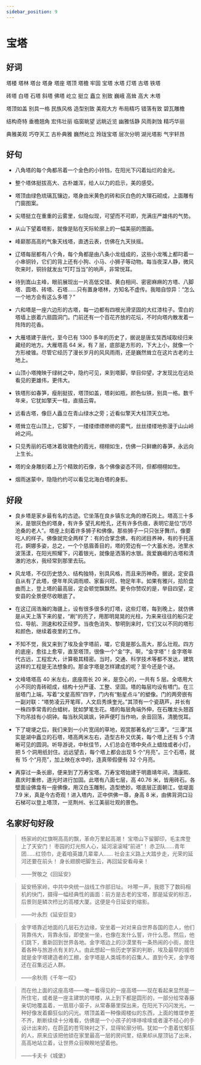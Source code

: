 ```yaml
---
sidebar_position: 9
---
```


# 宝塔

## 好词

塔楼 塔林 塔台 塔身 塔座 塔顶 塔檐 牢固 宝塔 水塔 灯塔 古塔 铁塔

砖塔 白塔 石塔 斜塔 佛塔 屹立 挺立 矗立 别致 巍峨 高耸 高大 木塔

塔顶如盖 别具一格 民族风格 造型别致 美观大方 布局精巧 错落有致 碧瓦雕檐

结构奇特 垂檐翘角 宏伟壮丽 临窗眺望 远眺近览 幽雅恬静 风雨剥蚀 精巧华丽

典雅美观 巧夺天工 古朴典雅 巍然屹立 玲珑宝塔 层次分明 湖光塔影 气宇轩昂

## 好句

- 八角塔的每个角都吊着一个金色的小铃铛，在阳光下闪着灿烂的金光。

- 整个塔体挺拔高大、古朴雄浑，给人以力的启示，美的感受。

- 塔顶由绿色琉璃瓦镶边，塔身由米黄色的砖和灰白色的大理石砌成，上面雕有门窗图案。
- 尖塔挺立在重重的云雾里，似隐似现，可望而不可即，充满庄严雄伟的气势。

- 从山下望着塔影，就像是贴在天际轮廓上的一幅美丽的图画。

- 峰巅那高高的气象天线塔，直透云表，仿佛在九天扶摇。

- 辽塔每层都有八个角，每个角都是由八条小龙组成的，这些小龙嘴上都叼着一小串铜铃，它们的背上还有小狗、小马、小狮子等动物。每当夜深人静，微风吹来时，铜铃就发出“叮叮当当”的响声，非常悦耳。

- 待到嵩山主峰，眼前展现出一片高低交错、黄白相间、密密麻麻的方塔、八脚塔、圆塔、砖塔、石塔……只有置身塔林，方知名不虚传。我暗自惊异：“怎么一个地方会有这么多塔？”
- 六和塔是一座六边形的古塔，每一边都有四根光滑坚固的大红漆柱子。雪白的塔墙上嵌着六扇圆洞门。门前还有一个百花齐放的花坛，不时向塔内散发着一阵阵的花香。

- 大雁塔建于唐代，至今已有 1300 多年的历史了，据说是唐玄奘西域取经归来藏经的地方。大雁塔高 64 米，有 7 层，底部是方形的，下大上小，就像一个方形棱锥。尽管它经历了漫长岁月的风风雨雨，还是巍然耸立在这片古老的土地上。

- 山顶小塔掩映于绿树之中，隐约可见，来到塔脚，举目仰望，才发现比在远处看见的更雄伟，更伟大。

- 铁塔形如春笋，瘦削挺拔，塔顶如盖，塔刹如瓶，颜色似铁，别具一格。数千年来，它犹如擎天一柱，直插云霄。

- 远看古塔，像巨人矗立在青山绿水之旁；近看似擎天大柱顶天立地。

- 塔耸立在山顶上，它脚下，一缕缕缥缥缈缈的雾气，丝丝缕缕地弥漫于山山岭岭之间。

- 只见秀丽的石塔沐着玫瑰色的霞光，栩栩如生，仿佛一只鲜嫩的春笋，永远向上生长。

- 塔的全身雕刻着上万个精致的石像，各个佛像姿态不同，但都栩栩如生。

- 烟雨迷蒙中，隐隐约约可以看见北海白塔的身影。

## 好段

- 良乡塔是家乡最有名的古迹。它坐落在良乡镇东北角的燎石岗上。塔高三十多米，是银灰色的塔身，有许多 望孔和枪孔，还有许多伤痕，表明它是位“历尽沧桑的老人”。塔座上刻着许多狮子和佛像。那些狮子一只只张牙舞爪，像要吃人的样子。佛像就完全两样了：有的合掌念佛，有的闭目养神，有的手托莲花，婀娜多姿，总之，一个个慈眉善目的，塔的旁边有一个大蓄水池，池里水波荡漾，在阳光照耀下，闪着银光，就像是洒落的水银。我爱巍峨的古塔和清澈的池水，我经常到那里去玩。

- 风龙塔，不仅历史悠久、结构独特，别具风格，而且来历神奇。据说，定安县自从有了此塔，便年年风调雨顺、家畜兴旺、物足年丰。如果有雅兴，拾阶盘曲而上，登上塔的最高层，定会顿觉飘飘然。更令你赞叹的是，举目四望，定安县的全景便尽收眼底了。

- 在这辽阔浩瀚的海疆上，设有很多很多的灯塔，这些灯塔，每到晚上，就仿佛是从天上落下来的星，“刷”的亮了，用那明晃晃的光柱，为来来往往的船只定位、导航、测速和校正经罗。当夜色消失、黎明到来时，它们又以不同的塔形和颜色，继续着夜里的工作。

- 不知不觉，我又来到了埃及金字塔前，嚯，它竟是那么高大，那么壮观。四方的底座，愈往上愈窄，直至塔顶，很像一个“金”字。啊，“金字塔”！金字塔年代古远，工程宏大，计算极其精密。当时，交通、科学技术等都不发达，建筑这样的工程是无法想象的。那金字塔是怎样建成的呢？至今还是个谜。

- 文峰塔塔高 40 米左右，底座周长 20 米，是空心的，一共有 5 层。全塔用大小不同的青砖砌成，结构十分严谨、工整、坚固。塔的每层均设有塔门。在三层塔门上端，写着“文星高照”四字，门内有“魁星点斗”的塑像。门的两旁嵌有一副对联：“塔势凌云开笔晖，人文启秀焕奎光。”其顶有一个瓷葫芦，并长有一株四季常青的白蜡树，犹如梦笔生花。塔的每层角端外伸，在石雕龙头翘首下均吊挂有小铜钟。每当秋风飒飒，钟声便叮当作响，余音回荡，清脆悦耳。

- 下了堤埂之后，我们来到一小片宽阔的草地，观赏那著名的“三潭”。“三潭”其实是湖中矗立的石塔，塔高两米左右，造型古朴又优美，每个塔上还有 5 个清晰可见的圆洞。听导游说，中秋佳节，人们总会在塔中央点上蜡烛或者小灯，把 5 个洞用纸封住。远远望去，每个塔上都会出现 5 个“月亮”。三个石塔，就有 15 个“月亮”，加上映在水中的，连真带假便有 32 个月亮。

- 再穿过一条长廊，便来到了万寿宝塔。万寿宝塔始建于明嘉靖年间，清康熙、嘉庆时重修，道光时进行加固。此塔有八面七层，高 40.76 米，皆用砖石。各壁面设佛龛有一座佛像，用汉白玉雕制，造型绝妙。塔底层正面朝江，低堤面 7.9 米，真是今古奇观！进入塔内，正中供佛一尊，身高 8 米，由佛背洞口沿石梯可以登上塔顶，一览荆州、长江美丽壮观的景色。

## 名家好句好段

> 杨家岭的红旗啊高高的飘，革命万里起高潮！
> 宝塔山下留脚印，毛主席登上了天安门！
> 枣园的灯光照人心，延河滚滚喊“前进”！
> 赤卫队……青年团……红领巾，走着咱英雄几辈辈人……
> 社会主义路上大踏步走，光荣的延河还要在前头！
> 身长翅膀吧脚生云，再回延安看母亲！
>
> ——贺敬之《回延安》

> 延安杨家岭，中共中央统一战线工作部旧址。
> 咔嚓一声，我摁下了数码相机的快门，摄得一幅经典性的画面：前方是古老的宝塔，那是延安的标志，后景则是鳞次栉比的高楼大厦。这便是今日延安的缩影。
>
> ——叶永烈《延安巨变》

> 金字塔靠近地面的几层石方边缘，安坐着一对对来自世界各国的恋人，他们背靠伟大，背靠永恒，即使坐一坐，也像在发什么誓，许什么愿。然后，他们跳下，重新回到世界各地。金字塔边上的沙漠里有一条热闹的小街，居住着各种与旅游点有关的人。由此想起一些历史学家的判断，埃及最早的城市就是金字塔建造者的工棚，金字塔是人类城市的召集人。直到今天，金字塔还在召集远近人群。
>
> ——余秋雨《千年一叹》

> 而在他上面的这座高塔——唯一看得见的一座高塔——现在看起来显然是一所住宅，或者是一座主建筑的塔楼，从上到下都是圆形的，一部分给常春藤亲切地覆盖着，一扇扇小窗子，从常春藤里探出来，在阳光下闪闪发光，一种好像发着癫狂似的闪光。塔顶盖着一种像阁楼似的东西，上面的雉堞参差不齐，断断续续十分难看，仿佛是一个小孩子的哆哆嗦嗦或者漫不经心的手设计出来的，在蔚蓝的苍穹映衬之下，显得轮廓分明。犹如一个患着忧郁狂的人，原来应该把他锁在家里最高一层的房间里，结果却从屋顶钻了出来，高高地站立着，让世界众目睽睽地望着他。
>
> ——卡夫卡《城堡》
